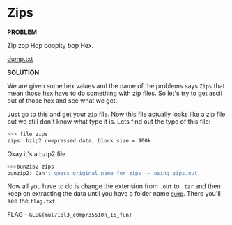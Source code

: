 # Zips

__PROBLEM__

Zip zop Hop boopity bop Hex.

[dump.txt](dump.txt)

__SOLUTION__

We are given some hex values and the name of the problems says `Zips` that mean those hex have to do something with zip files. So let's try to get ascii out of those hex and see what we get.

Just go to [this](http://tomeko.net/online_tools/hex_to_file.php?lang=en) and get your `zip` file. Now this file actually looks like a zip file but we still don't know what type it is. Lets find out the type of this file:
```bash
>>> file zips
zips: bzip2 compressed data, block size = 900k
```
Okay it's a bzip2 file
```bash
>>>bunzip2 zips
bunzip2: Can't guess original name for zips -- using zips.out
```
Now all you have to do is change the extension from `.out` to `.tar` and then keep on extracting the data until you have a folder name [`dump`](dump/). There you'll see the `flag.txt`.

FLAG - `GLUG{mul71pl3_c0mpr35510n_15_fun}`
